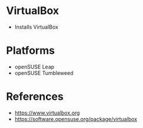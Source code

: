 # VirtualBox

- Installs VirtualBox

# Platforms

- openSUSE Leap
- openSUSE Tumbleweed

# References

- https://www.virtualbox.org
- https://software.opensuse.org/package/virtualbox
